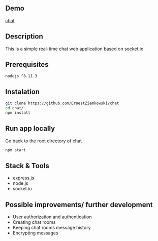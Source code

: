 ## Demo

[chat](https://cryptic-brook-36573.herokuapp.com/)

## Description

This is a simple real-time chat web application based on socket.io


## Prerequisites

`nodejs ^8.11.3`

## Instalation

```sh
git clone https://github.com/ErnestZiemkowski/chat
cd chat/
npm install
```
## Run app locally

Go back to the root directory of chat

```sh
npm start
```

## Stack & Tools

- express.js
- node.js
- socket.io

## Possible improvements/ further development

- User authorization and authentication
- Creating chat rooms
- Keeping chat rooms message history
- Encrypting messages
